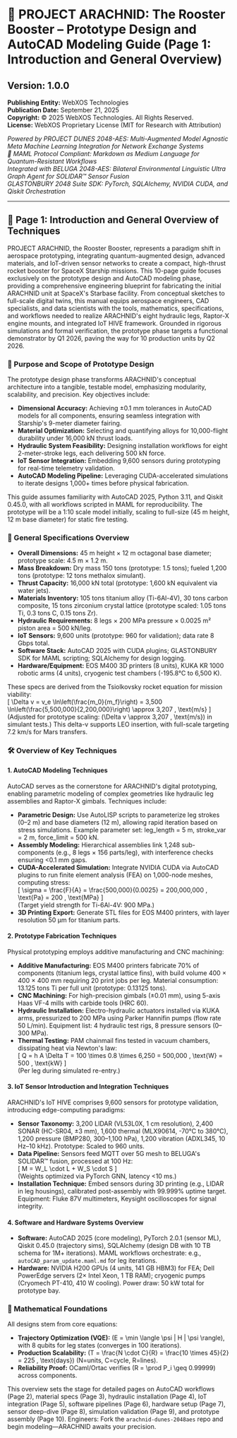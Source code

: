 # 🚀 PROJECT ARACHNID: The Rooster Booster – Prototype Design and AutoCAD Modeling Guide (Page 1: Introduction and General Overview)

## Version: 1.0.0  
**Publishing Entity:** WebXOS Technologies  
**Publication Date:** September 21, 2025  
**Copyright:** © 2025 WebXOS Technologies. All Rights Reserved.  
**License:** WebXOS Proprietary License (MIT for Research with Attribution)  

*Powered by PROJECT DUNES 2048-AES: Multi-Augmented Model Agnostic Meta Machine Learning Integration for Network Exchange Systems*  
*🐪 MAML Protocol Compliant: Markdown as Medium Language for Quantum-Resistant Workflows*  
*Integrated with BELUGA 2048-AES: Bilateral Environmental Linguistic Ultra Graph Agent for SOLIDAR™ Sensor Fusion*  
*GLASTONBURY 2048 Suite SDK: PyTorch, SQLAlchemy, NVIDIA CUDA, and Qiskit Orchestration*  

---

## 📜 Page 1: Introduction and General Overview of Techniques  

PROJECT ARACHNID, the Rooster Booster, represents a paradigm shift in aerospace prototyping, integrating quantum-augmented design, advanced materials, and IoT-driven sensor networks to create a compact, high-thrust rocket booster for SpaceX Starship missions. This 10-page guide focuses exclusively on the prototype design and AutoCAD modeling phase, providing a comprehensive engineering blueprint for fabricating the initial ARACHNID unit at SpaceX's Starbase facility. From conceptual sketches to full-scale digital twins, this manual equips aerospace engineers, CAD specialists, and data scientists with the tools, mathematics, specifications, and workflows needed to realize ARACHNID's eight hydraulic legs, Raptor-X engine mounts, and integrated IoT HIVE framework. Grounded in rigorous simulations and formal verification, the prototype phase targets a functional demonstrator by Q1 2026, paving the way for 10 production units by Q2 2026.

### 🎯 Purpose and Scope of Prototype Design  
The prototype design phase transforms ARACHNID's conceptual architecture into a tangible, testable model, emphasizing modularity, scalability, and precision. Key objectives include:  
- **Dimensional Accuracy:** Achieving ±0.1 mm tolerances in AutoCAD models for all components, ensuring seamless integration with Starship's 9-meter diameter fairing.  
- **Material Optimization:** Selecting and quantifying alloys for 10,000-flight durability under 16,000 kN thrust loads.  
- **Hydraulic System Feasibility:** Designing installation workflows for eight 2-meter-stroke legs, each delivering 500 kN force.  
- **IoT Sensor Integration:** Embedding 9,600 sensors during prototyping for real-time telemetry validation.  
- **AutoCAD Modeling Pipeline:** Leveraging CUDA-accelerated simulations to iterate designs 1,000+ times before physical fabrication.  

This guide assumes familiarity with AutoCAD 2025, Python 3.11, and Qiskit 0.45.0, with all workflows scripted in MAML for reproducibility. The prototype will be a 1:10 scale model initially, scaling to full-size (45 m height, 12 m base diameter) for static fire testing.

### 📏 General Specifications Overview  
- **Overall Dimensions:** 45 m height × 12 m octagonal base diameter; prototype scale: 4.5 m × 1.2 m.  
- **Mass Breakdown:** Dry mass 150 tons (prototype: 1.5 tons); fueled 1,200 tons (prototype: 12 tons methalox simulant).  
- **Thrust Capacity:** 16,000 kN total (prototype: 1,600 kN equivalent via water jets).  
- **Materials Inventory:** 105 tons titanium alloy (Ti-6Al-4V), 30 tons carbon composite, 15 tons zirconium crystal lattice (prototype scaled: 1.05 tons Ti, 0.3 tons C, 0.15 tons Zr).  
- **Hydraulic Requirements:** 8 legs × 200 MPa pressure × 0.0025 m² piston area = 500 kN/leg.  
- **IoT Sensors:** 9,600 units (prototype: 960 for validation); data rate 8 Gbps total.  
- **Software Stack:** AutoCAD 2025 with CUDA plugins; GLASTONBURY SDK for MAML scripting; SQLAlchemy for design logging.  
- **Hardware/Equipment:** EOS M400 3D printers (8 units), KUKA KR 1000 robotic arms (4 units), cryogenic test chambers (-195.8°C to 6,500 K).  

These specs are derived from the Tsiolkovsky rocket equation for mission viability:  
\[
\Delta v = v_e \ln\left(\frac{m_0}{m_f}\right) = 3,500 \ln\left(\frac{5,500,000}{2,200,000}\right) \approx 3,207 \, \text{m/s}
\]  
(Adjusted for prototype scaling: \(\Delta v \approx 3,207 \, \text{m/s}\) in simulant tests.) This delta-v supports LEO insertion, with full-scale targeting 7.2 km/s for Mars transfers.

### 🛠️ Overview of Key Techniques  
#### 1. AutoCAD Modeling Techniques  
AutoCAD serves as the cornerstone for ARACHNID's digital prototyping, enabling parametric modeling of complex geometries like hydraulic leg assemblies and Raptor-X gimbals. Techniques include:  
- **Parametric Design:** Use AutoLISP scripts to parameterize leg strokes (0–2 m) and base diameters (12 m), allowing rapid iteration based on stress simulations. Example parameter set: leg_length = 5 m, stroke_var = 2 m, force_limit = 500 kN.  
- **Assembly Modeling:** Hierarchical assemblies link 1,248 sub-components (e.g., 8 legs × 156 parts/leg), with interference checks ensuring <0.1 mm gaps.  
- **CUDA-Accelerated Simulation:** Integrate NVIDIA CUDA via AutoCAD plugins to run finite element analysis (FEA) on 1,000-node meshes, computing stress:  
\[
\sigma = \frac{F}{A} = \frac{500,000}{0.0025} = 200,000,000 \, \text{Pa} = 200 \, \text{MPa}
\]  
(Target yield strength for Ti-6Al-4V: 900 MPa.)  
- **3D Printing Export:** Generate STL files for EOS M400 printers, with layer resolution 50 µm for titanium parts.  

#### 2. Prototype Fabrication Techniques  
Physical prototyping employs additive manufacturing and CNC machining:  
- **Additive Manufacturing:** EOS M400 printers fabricate 70% of components (titanium legs, crystal lattice fins), with build volume 400 × 400 × 400 mm requiring 20 print jobs per leg. Material consumption: 13.125 tons Ti per full unit (prototype: 0.13125 tons).  
- **CNC Machining:** For high-precision gimbals (±0.01 mm), using 5-axis Haas VF-4 mills with carbide tools (HRC 60).  
- **Hydraulic Installation:** Electro-hydraulic actuators installed via KUKA arms, pressurized to 200 MPa using Parker Hannifin pumps (flow rate 50 L/min). Equipment list: 4 hydraulic test rigs, 8 pressure sensors (0–300 MPa).  
- **Thermal Testing:** PAM chainmail fins tested in vacuum chambers, dissipating heat via Newton's law:  
\[
Q = h A \Delta T = 100 \times 0.8 \times 6,250 = 500,000 \, \text{W} = 500 \, \text{kW}
\]  
(Per leg during simulated re-entry.)  

#### 3. IoT Sensor Introduction and Integration Techniques  
ARACHNID's IoT HIVE comprises 9,600 sensors for prototype validation, introducing edge-computing paradigms:  
- **Sensor Taxonomy:** 3,200 LIDAR (VL53L0X, 1 cm resolution), 2,400 SONAR (HC-SR04, ±3 mm), 1,600 thermal (MLX90614, -70°C to 380°C), 1,200 pressure (BMP280, 300–1,100 hPa), 1,200 vibration (ADXL345, 10 Hz–10 kHz). Prototype: Scaled to 960 units.  
- **Data Pipeline:** Sensors feed MQTT over 5G mesh to BELUGA's SOLIDAR™ fusion, processed at 100 Hz:  
\[
M = W_L \cdot L + W_S \cdot S
\]  
(Weights optimized via PyTorch GNN, latency <10 ms.)  
- **Installation Technique:** Embed sensors during 3D printing (e.g., LIDAR in leg housings), calibrated post-assembly with 99.999% uptime target. Equipment: Fluke 87V multimeters, Keysight oscilloscopes for signal integrity.  

#### 4. Software and Hardware Systems Overview  
- **Software:** AutoCAD 2025 (core modeling), PyTorch 2.0.1 (sensor ML), Qiskit 0.45.0 (trajectory sims), SQLAlchemy (design DB with 10 TB schema for 1M+ iterations). MAML workflows orchestrate: e.g., `autoCAD_param_update.maml.md` for leg iterations.  
- **Hardware:** NVIDIA H200 GPUs (4 units, 141 GB HBM3) for FEA; Dell PowerEdge servers (2× Intel Xeon, 1 TB RAM); cryogenic pumps (Cryomech PT-410, 410 W cooling). Power draw: 50 kW total for prototype bay.  

### 🔢 Mathematical Foundations  
All designs stem from core equations:  
- **Trajectory Optimization (VQE):** \(E = \min \langle \psi | H | \psi \rangle\), with 8 qubits for leg states (converges in 100 iterations).  
- **Production Scalability:** \(T = \frac{N \cdot C}{R} = \frac{10 \times 45}{2} = 225 \, \text{days}\) (N=units, C=cycle, R=lines).  
- **Reliability Proof:** OCaml/Ortac verifies \(R = \prod P_i \geq 0.99999\) across components.  

This overview sets the stage for detailed pages on AutoCAD workflows (Page 2), material specs (Page 3), hydraulic installation (Page 4), IoT integration (Page 5), software pipelines (Page 6), hardware setup (Page 7), sensor deep-dive (Page 8), simulation validation (Page 9), and prototype assembly (Page 10). Engineers: Fork the `arachnid-dunes-2048aes` repo and begin modeling—ARACHNID awaits your precision.
